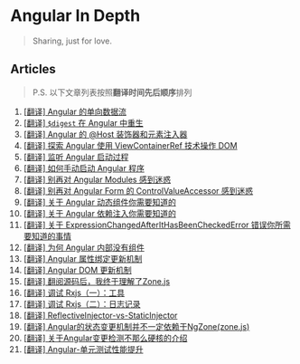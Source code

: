 # Angular In Depth

> Sharing, just for love.

## Articles

> P.S. 以下文章列表按照**翻译时间先后顺序**排列

1. [[翻译] Angular 的单向数据流](articles/1.[翻译]-Angular-的单向数据流.md)
2. [[翻译] `$digest` 在 Angular 中重生](articles/2.[翻译]-$digest-在-Angular-中重生.md)
3. [[翻译] Angular 的 @Host 装饰器和元素注入器](articles/3.[翻译]-Angular-的-@Host-装饰器和元素注入器.md)
4. [[翻译] 探索 Angular 使用 ViewContainerRef 技术操作 DOM](articles/4.[翻译]-探索-Angular-使用-ViewContainerRef-技术操作-DOM.md)
5. [[翻译] 监听 Angular 启动过程](articles/5.[翻译]-监听-Angular-启动过程.md)
6. [[翻译] 如何手动启动 Angular 程序](articles/6.[翻译]-如何手动启动-Angular-程序.md)
7. [[翻译] 别再对 Angular Modules 感到迷惑](articles/7.[翻译]-别再对-Angular-Modules-感到迷惑.md)
8. [[翻译] 别再对 Angular Form 的 ControlValueAccessor 感到迷惑](articles/8.[翻译]-别再对-Angular-Form-的-ControlValueAccessor-感到迷惑.md)
9. [[翻译] 关于 Angular 动态组件你需要知道的](articles/9.[翻译]-关于-Angular-动态组件你需要知道的.md)
10. [[翻译] 关于 Angular 依赖注入你需要知道的](articles/10.[翻译]-关于-Angular-依赖注入你需要知道的.md)
11. [[翻译] 关于 ExpressionChangedAfterItHasBeenCheckedError 错误你所需要知道的事情](articles/11.[翻译]-关于-ExpressionChangedAfterItHasBeenCheckedError-错误你所需要知道的事情.md)
12. [[翻译] 为何 Angular 内部没有组件](articles/12.[翻译]-为何-Angular-内部没有组件.md)
13. [[翻译] Angular 属性绑定更新机制](articles/13.[翻译]-Angular-属性绑定更新机制.md)
14. [[翻译] Angular DOM 更新机制](articles/14.[翻译]-Angular-DOM-更新机制.md)
15. [[翻译] 翻阅源码后，我终于理解了Zone.js](articles/15.[翻译]-翻阅源码后，我终于理解了Zone.js.md)
16. [[翻译] 调试 Rxjs（一）：工具](articles/16.[翻译]-调试-Rxjs（一）：工具.md)
17. [[翻译] 调试 Rxjs（二）：日志记录](articles/17.[翻译]-调试-Rxjs（二）：日志记录.md)
18. [[翻译] ReflectiveInjector-vs-StaticInjector](articles/18.[翻译]-Angular-的-ReflectiveInjector-vs-StaticInjector)
19. [[翻译] Angular的状态变更机制并不一定依赖于NgZone(zone.js)](articles/19.[翻译]-Angular的状态变更机制并不一定依赖于NgZone(zone.js).md)
20. [[翻译] 关于Angular变更检测不那么硬核的介绍](articles/20.[翻译]-关于Angular变更检测不那么硬核的介绍.md)
21. [[翻译] Angular-单元测试性能提升](articles/21.[翻译]-Angular-单元测试性能提升.md)